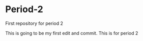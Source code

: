 # Period-2
First repository for period 2

This is going to be my first edit and commit. This is for period 2
